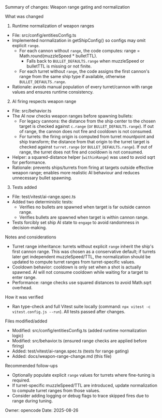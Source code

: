 Summary of changes: Weapon range gating and normalization

What was changed

1. Runtime normalization of weapon ranges

- File: src/config/entitiesConfig.ts
- Implemented normalization in getShipConfig() so configs may omit explicit `range`.
  - For each cannon without `range`, the code computes: range = Math.round(muzzleSpeed \* bulletTTL).
    - Falls back to `BULLET_DEFAULTS.range` when muzzleSpeed or bulletTTL is missing or not finite.
  - For each turret without `range`, the code assigns the first cannon's range from the same ship type if available, otherwise `BULLET_DEFAULTS.range`.
- Rationale: avoids manual population of every turret/cannon with range values and ensures runtime consistency.

2. AI firing respects weapon range

- File: src/behavior.ts
- The AI now checks weapon ranges before spawning bullets:
  - For legacy cannons: the distance from the ship center to the chosen target is checked against `c.range` (or `BULLET_DEFAULTS.range`). If out of range, the cannon does not fire and cooldown is not consumed.
  - For turrets: the firing origin is computed from turret mountpoint and ship transform; the distance from that origin to the turret target is checked against `turret.range` (or `BULLET_DEFAULTS.range`). If out of range, the turret does not fire and cooldown is not consumed.
- Helper: a squared-distance helper (`withinRange`) was used to avoid sqrt for performance.
- Rationale: prevents ships/turrets from firing at targets outside effective weapon range; enables more realistic AI behaviour and reduces unnecessary bullet spawning.

3. Tests added

- File: test/vitest/ai-range.spec.ts
- Added two deterministic tests:
  - Verifies no bullets are spawned when target is far outside cannon range.
  - Verifies bullets are spawned when target is within cannon range.
- Tests forcibly set ship AI state to `engage` to avoid randomness in decision-making.

Notes and considerations

- Turret range inheritance: turrets without explicit `range` inherit the ship's first cannon range. This was chosen as a conservative default; if turrets later get independent muzzleSpeed/TTL, the normalization should be updated to compute turret ranges from turret-specific values.
- Cooldown behavior: cooldown is only set when a shot is actually spawned. AI will not consume cooldown while waiting for a target to enter range.
- Performance: range checks use squared distances to avoid Math.sqrt overhead.

How it was verified

- Ran type-check and full Vitest suite locally (command: `npx vitest -c vitest.config.js --run`). All tests passed after changes.

Files modified/added

- Modified: src/config/entitiesConfig.ts (added runtime normalization logic)
- Modified: src/behavior.ts (ensured range checks are applied before firing)
- Added: test/vitest/ai-range.spec.ts (tests for range gating)
- Added: docs/weapon-range-change.md (this file)

Recommended follow-ups

- Optionally populate explicit `range` values for turrets where fine-tuning is required.
- If turret-specific muzzleSpeed/TTL are introduced, update normalization to compute turret ranges from those values.
- Consider adding logging or debug flags to trace skipped fires due to range during tuning.

Owner: opencode
Date: 2025-08-26
